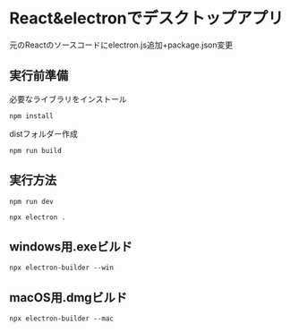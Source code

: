 # React&electronでデスクトップアプリ
元のReactのソースコードにelectron.js追加+package.json変更

## 実行前準備
必要なライブラリをインストール
```
npm install
```
distフォルダー作成
```
npm run build
```

## 実行方法
```
npm run dev
```
```
npx electron .
```
## windows用.exeビルド
```
npx electron-builder --win
```
## macOS用.dmgビルド
```
npx electron-builder --mac
```
